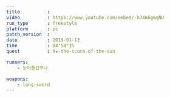 ```yaml
---
title          :
video          : https://www.youtube.com/embed/-bJ4K6gmqNU
run_type       : freestyle
platform       : pc
patch_version  : 
date           : 2019-01-13
time           : 04'54"35
quest          : 9★-the-scorn-of-the-sun

runners:
    - 눈이즐겁구나

weapons:
    - long-sword
---
```

